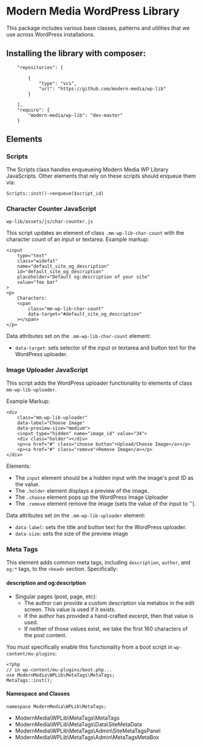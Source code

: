 # Modern Media WordPress Library

This package includes various base classes, patterns and utilities that we use across WordPress installations.

## Installing the library with composer:

```
	"repositories": [
		
		{
			"type": "vcs",
			"url": "https://github.com/modern-media/wp-lib"
		}

	],
	"require": {
		"modern-media/wp-lib": "dev-master"
	}
```

## Elements

### Scripts

The Scripts class handles enqueueing Modern Media WP Library JavaScripts. Other elements that rely  on these scripts should enqueue them via:  

    Scripts::inst()->enqueue($script_id)

### Character Counter JavaScript

    wp-lib/assets/js/char-counter.js
    
This script updates an element of class `.mm-wp-lib-char-count` with the character count of an input or textarea. Example markup:

    <input
		type="text"
		class="widefat"
		name="default_site_og_description"
		id="default_site_og_description"
		placeholder="Default og:description of your site"
		value="foo bar"
	>
	<p>
	    Characters: 
	    <span 
	        class="mm-wp-lib-char-count" 
	        data-target="#default_site_og_description"
	    ></span>
	</p>

Data attributes set on the `.mm-wp-lib-char-count` element:  
 * 	`data-target`: sets selector of the input or textarea and button text for the WordPress uploader.  


### Image Uploader JavaScript

This script adds the WordPress uploader functionality to elements of class `mm-wp-lib-uploader`.
 
Example Markup:

    <div 
        class="mm-wp-lib-uploader" 
        data-label="Choose Image" 
        data-preview-size="medium">
        <input type="hidden" name="image_id" value="34">
	    <div class="holder"></div>
	    <p><a href="#" class="choose button">Upload/Choose Image</a></p>
	    <p><a href="#" class="remove">Remove Image</a></p>
    </div>

Elements:
 
 * The `input` element should be a hidden input with the image's post ID as the value.
 * The `.holder` element displays a preview of the image.
 * The `.choose` element pops up the WordPress Image Uploader
 * The `.remove` element remove the image (sets the value of the input to '').


Data attributes set on the `.mm-wp-lib-uploader` element:  
 * 	`data-label`: sets the title and button text for the WordPress uploader.  
 * 	`data-size`: sets the size of the preview image	

### Meta Tags


This element adds common meta tags, including `description`, `author`, and `og:*` tags, to the `<head>` section. Specifically:

#### description and og:description

- Singular pages (post, page, etc):
	- The author can provide a custom description via metabox in the edit screen. This value is used if it exists.
	- If the author has provided a hand-crafted excerpt, then that value is used.
	- If neither of those values exist, we take the first 160 characters of the post content.
	

You must specifically enable this functionality from a boot script in `wp-content/mu-plugins`:

```
<?php
// in wp-content/mu-plugins/boot.php...
use ModernMedia\WPLib\MetaTags\MetaTags;
MetaTags::inst();
```

#### Namespace and Classes

```
namespace ModernMedia\WPLib\MetaTags;
```

- ModernMedia\WPLib\MetaTags\MetaTags
- ModernMedia\WPLib\MetaTags\Data\SiteMetaData
- ModernMedia\WPLib\MetaTags\Admin\SiteMetaTagsPanel
- ModernMedia\WPLib\MetaTags\Admin\MetaTagsMetaBox








